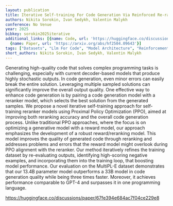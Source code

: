 ```yaml
---
layout: publication
title: Iterative Self-training For Code Generation Via Reinforced Re-ranking
authors: Nikita Sorokin, Ivan Sedykh, Valentin Malykh
conference: No Venue
year: 2025
bibkey: sorokin2025iterative
additional_links: [{name: Code, url: 'https://huggingface.co/discussions/paper/67fe394e684ac7f04ce229e8'},
  {name: Paper, url: 'https://arxiv.org/abs/hf2504.09643'}]
tags: ["Datasets", "Llm For Code", "Model Architecture", "Reinforcement Learning", "Training Techniques"]
short_authors: Nikita Sorokin, Ivan Sedykh, Valentin Malykh
---
```

Generating high-quality code that solves complex programming tasks is challenging, especially with current decoder-based models that produce highly stochastic outputs. In code generation, even minor errors can easily break the entire solution. Leveraging multiple sampled solutions can significantly improve the overall output quality. One effective way to enhance code generation is by pairing a code generation model with a reranker model, which selects the best solution from the generated samples. We propose a novel iterative self-training approach for self-training reranker models using Proximal Policy Optimization (PPO), aimed at improving both reranking accuracy and the overall code generation process. Unlike traditional PPO approaches, where the focus is on optimizing a generative model with a reward model, our approach emphasizes the development of a robust reward/reranking model. This model improves the quality of generated code through reranking and addresses problems and errors that the reward model might overlook during PPO alignment with the reranker. Our method iteratively refines the training dataset by re-evaluating outputs, identifying high-scoring negative examples, and incorporating them into the training loop, that boosting model performance. Our evaluation on the MultiPL-E dataset demonstrates that our 13.4B parameter model outperforms a 33B model in code generation quality while being three times faster. Moreover, it achieves performance comparable to GPT-4 and surpasses it in one programming language.

https://huggingface.co/discussions/paper/67fe394e684ac7f04ce229e8